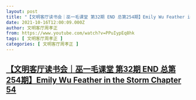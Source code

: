 ```yaml
---
layout: post
title: "【文明客厅读书会｜巫一毛课堂 第32期 END 总第254期】Emily Wu Feather in the Storm Chapter 54"
date: 2021-10-16T12:00:09.000Z
author: 文明客厅周孝正
from: https://www.youtube.com/watch?v=PPuIypEq8hk
tags: [ 文明客厅周孝正 ]
categories: [ 文明客厅周孝正 ]
---
```

<!--1634385609000-->
[【文明客厅读书会｜巫一毛课堂 第32期 END 总第254期】Emily Wu Feather in the Storm Chapter 54](https://www.youtube.com/watch?v=PPuIypEq8hk)
------

<div>

</div>

